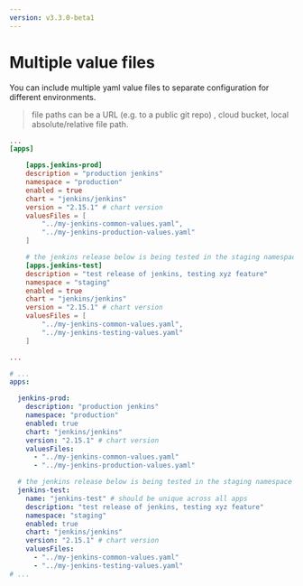 ```yaml
---
version: v3.3.0-beta1
---
```


# Multiple value files

You can include multiple yaml value files to separate configuration for different environments.

> file paths can be a URL (e.g. to a public git repo) , cloud bucket, local absolute/relative file path.

```toml
...
[apps]

    [apps.jenkins-prod]
    description = "production jenkins"
    namespace = "production"
    enabled = true
    chart = "jenkins/jenkins"
    version = "2.15.1" # chart version
    valuesFiles = [
        "../my-jenkins-common-values.yaml",
        "../my-jenkins-production-values.yaml"
    ]

    # the jenkins release below is being tested in the staging namespace
    [apps.jenkins-test]
    description = "test release of jenkins, testing xyz feature"
    namespace = "staging"
    enabled = true
    chart = "jenkins/jenkins"
    version = "2.15.1" # chart version
    valuesFiles = [
        "../my-jenkins-common-values.yaml",
        "../my-jenkins-testing-values.yaml"
    ]

...

```

```yaml
# ...
apps:

  jenkins-prod:
    description: "production jenkins"
    namespace: "production"
    enabled: true
    chart: "jenkins/jenkins"
    version: "2.15.1" # chart version
    valuesFiles:
      - "../my-jenkins-common-values.yaml"
      - "../my-jenkins-production-values.yaml"

  # the jenkins release below is being tested in the staging namespace
  jenkins-test:
    name: "jenkins-test" # should be unique across all apps
    description: "test release of jenkins, testing xyz feature"
    namespace: "staging"
    enabled: true
    chart: "jenkins/jenkins"
    version: "2.15.1" # chart version
    valuesFiles:
      - "../my-jenkins-common-values.yaml"
      - "../my-jenkins-testing-values.yaml"
# ...

```
